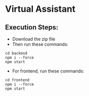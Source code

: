 # Virtual Assistant

## Execution Steps:
- Download the zip file
- Then run these commands:
```
cd backend
npm i --force
npm start

```
- For frontend, run these commands:
```
cd frontend
npm i --force
npm start

```
